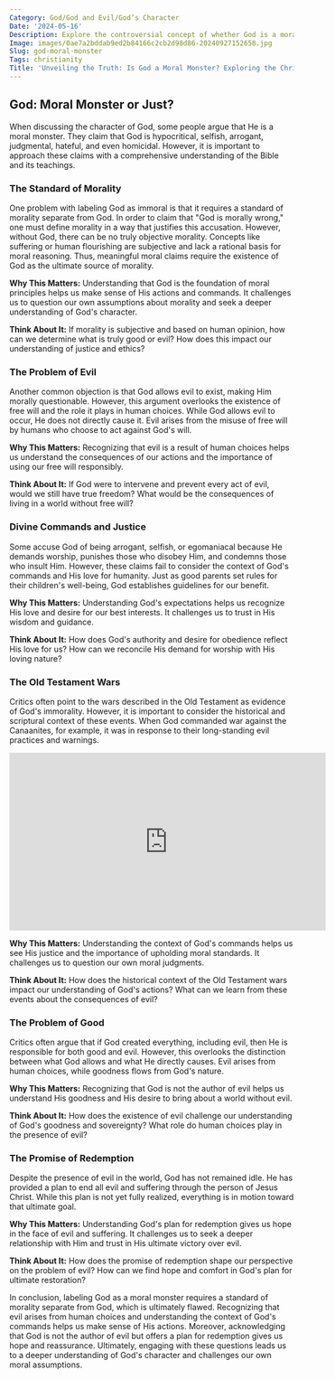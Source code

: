 ```yaml
---
Category: God/God and Evil/God’s Character
Date: '2024-05-16'
Description: Explore the controversial concept of whether God is a moral monster in this thought-provoking article delving into ethics and theology.
Image: images/0ae7a2bddab9ed2b84166c2cb2d98d86-20240927152658.jpg
Slug: god-moral-monster
Tags: christianity
Title: 'Unveiling the Truth: Is God a Moral Monster? Exploring the Christian Perspective'
---
```


## God: Moral Monster or Just?

When discussing the character of God, some people argue that He is a moral monster. They claim that God is hypocritical, selfish, arrogant, judgmental, hateful, and even homicidal. However, it is important to approach these claims with a comprehensive understanding of the Bible and its teachings.

### The Standard of Morality

One problem with labeling God as immoral is that it requires a standard of morality separate from God. In order to claim that "God is morally wrong," one must define morality in a way that justifies this accusation. However, without God, there can be no truly objective morality. Concepts like suffering or human flourishing are subjective and lack a rational basis for moral reasoning. Thus, meaningful moral claims require the existence of God as the ultimate source of morality.

**Why This Matters:** Understanding that God is the foundation of moral principles helps us make sense of His actions and commands. It challenges us to question our own assumptions about morality and seek a deeper understanding of God's character.

**Think About It:** If morality is subjective and based on human opinion, how can we determine what is truly good or evil? How does this impact our understanding of justice and ethics?

### The Problem of Evil

Another common objection is that God allows evil to exist, making Him morally questionable. However, this argument overlooks the existence of free will and the role it plays in human choices. While God allows evil to occur, He does not directly cause it. Evil arises from the misuse of free will by humans who choose to act against God's will.

**Why This Matters:** Recognizing that evil is a result of human choices helps us understand the consequences of our actions and the importance of using our free will responsibly.

**Think About It:** If God were to intervene and prevent every act of evil, would we still have true freedom? What would be the consequences of living in a world without free will?

### Divine Commands and Justice

Some accuse God of being arrogant, selfish, or egomaniacal because He demands worship, punishes those who disobey Him, and condemns those who insult Him. However, these claims fail to consider the context of God's commands and His love for humanity. Just as good parents set rules for their children's well-being, God establishes guidelines for our benefit.

**Why This Matters:** Understanding God's expectations helps us recognize His love and desire for our best interests. It challenges us to trust in His wisdom and guidance.

**Think About It:** How does God's authority and desire for obedience reflect His love for us? How can we reconcile His demand for worship with His loving nature?

### The Old Testament Wars

Critics often point to the wars described in the Old Testament as evidence of God's immorality. However, it is important to consider the historical and scriptural context of these events. When God commanded war against the Canaanites, for example, it was in response to their long-standing evil practices and warnings.


<iframe width="560" height="315" src="https://www.youtube.com/embed/1C3q3Zr_R8E" frameborder="0" allow="autoplay; encrypted-media" allowfullscreen></iframe>


**Why This Matters:** Understanding the context of God's commands helps us see His justice and the importance of upholding moral standards. It challenges us to question our own moral judgments.

**Think About It:** How does the historical context of the Old Testament wars impact our understanding of God's actions? What can we learn from these events about the consequences of evil?

### The Problem of Good

Critics often argue that if God created everything, including evil, then He is responsible for both good and evil. However, this overlooks the distinction between what God allows and what He directly causes. Evil arises from human choices, while goodness flows from God's nature.

**Why This Matters:** Recognizing that God is not the author of evil helps us understand His goodness and His desire to bring about a world without evil.

**Think About It:** How does the existence of evil challenge our understanding of God's goodness and sovereignty? What role do human choices play in the presence of evil?

### The Promise of Redemption

Despite the presence of evil in the world, God has not remained idle. He has provided a plan to end all evil and suffering through the person of Jesus Christ. While this plan is not yet fully realized, everything is in motion toward that ultimate goal.

**Why This Matters:** Understanding God's plan for redemption gives us hope in the face of evil and suffering. It challenges us to seek a deeper relationship with Him and trust in His ultimate victory over evil.

**Think About It:** How does the promise of redemption shape our perspective on the problem of evil? How can we find hope and comfort in God's plan for ultimate restoration?

In conclusion, labeling God as a moral monster requires a standard of morality separate from God, which is ultimately flawed. Recognizing that evil arises from human choices and understanding the context of God's commands helps us make sense of His actions. Moreover, acknowledging that God is not the author of evil but offers a plan for redemption gives us hope and reassurance. Ultimately, engaging with these questions leads us to a deeper understanding of God's character and challenges our own moral assumptions.